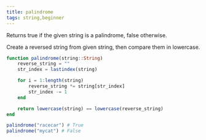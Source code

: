 ```yaml
---
title: palindrome
tags: string,beginner
---
```


Returns true if the given string is a palindrome, false otherwise.

Create a reversed string from given string, then compare them in lowercase.

```jl
function palindrome(string::String)
    reverse_string = ""
    str_index = lastindex(string)

    for i = 1:length(string)
        reverse_string *= string[str_index]
        str_index -= 1
    end

    return lowercase(string) == lowercase(reverse_string)
end
```

```jl
palindrome("racecar") # True
palindrome("mycat") # False
```
